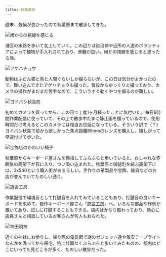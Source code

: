 ```yaml
---
title: 秋葉散歩
---
```

週末、気候が良かったので秋葉原まで散歩してきた。

![](https://lh3.googleusercontent.com/docs/ADP-6oFKTVSGB4gJccWXBuOdfy1YArE-s15p32Ji91rpabgWx6QyfjaAqlJlyzrWULVwYfUpTiJ_UL68YpzlWaC9ZRLemzNdW5IJV5NwEQNdkMbwzlmP-7ZZBBTS3YwXSR1suZsGHieuRBQbY09Wkw5BMWaPVkRX--TpD2AaHNTi8_VjFoC38G0SJe5mTg4PYaufw4eS81bvIfs0LvfZOynhbCynPjasVF1czkH7gIJJVHQoIegLu_OoaIF4_7CAxbTTRpUFpExWwNBTnN7GNACXjzPITqGCAUfKti6mNewCUlnqBwJSxlUFF7O7rVmJLD5y4Yh5vu36HIF-Mn5kA7BkhJUe7kRbvrNfhan2AvpfmdZ1IOp03XNw1_RVA4Qmmx2kpgUKiJ-wI0lKTM24Nh7KuTOhiJrE39yOIZHiQbR_fnU04nhQTwG3ICcDOzX4jS-RTJcHn4lUIeuN-IpDpa8D1-Fa-TPSG-4dC_gRluB218y9uZx_IKDLF95jODdGSs8miefwtfLVgffs9EbhbponaqDNr97pn7r9wieC5LlE5WojtYBWnDNSPZkUO4QtPUVpPbnG66TMkPcJQjcdDQWAtJMZbgnpXZgxFdY3LUAdaVdQlJos__JgYLmPR7SLfris338GWs2L9tyFTgNoYW0-mbF4BeRLTUh_qm3riGSFCVNuOITH-diElc26MU9H6V8kiDMmka9DXX13EQfOXxQ73_6-_3FUdNrLgZo3GxF4_b-7hPkQ4LyuaLmsyGVKtoEyumhVBmpGsSouV_C0B-PUBqjpriUTvhDuXzYR1XbNoWbLKB3IAl-WlewrNQTpHIK5FJ9pLzNAZatFhxi1TqfbSJ607bp4EQ-UiHI8w_Mg3fAwJxtlMHmzTQ-Hn32sCwmq2_dK1f-SCFFyTmTnPFFjKcDj6I7ij-ywpDVhmLD7O5RnkscbusG91mpEK9AyT5qgfRX2Eo-P6UaNZvXXLjJ5pL3OiVqbcQ6SweJzLJOkABS4J1blgyFVkYKaUP-RznIaEue4rxKTZJjcLU1bDiA9EELSQ-KNyD9UQUhOPPwmWD9ibDB9_vHHsVa5nJpdyc5y3FHD2rT6qYViHrBPVS9qK_eOCfWmg4MiKTMyAhjYSAw7ztOf_ilOT5Z5kqU6rPHKg_Hc-FtICMehc-6Kh0gpeg1s3diqZSP-uSy5XlzhkGaEdrFrGmiUVkxp94XlppvTrHbz6j09OQCLoeHcRSoGNzbe5yg3GqUroKn5yfDY7FaLJtTYPw "鳩からの視線を感じる")

港区の水路を歩いて北上していく。この辺りは自治体や近所の人達のボランティアによって植物が手入れされており、景観が良い。何かの視線を感じると思ったら鳩。

![](https://lh3.googleusercontent.com/docs/ADP-6oGdun5xFV-p1Yk_jMU44yLFakBBgST40FrJLjXs2AQuSsUN3ry1CchG1UP3JnOFBjMDYBUE4T5zseLJx6seoCaa_UpDeicqSwZn4LOCPJzrIrmleXiv9JkkqulRvqrbM61CmYH5gIcrWz1BDFlN0C6Z-YnFXij3yUSsmRyUFykIWQDAzqbL7zSiAEWf5ivLaUth2o5rqotO0eqBLIDMWbvGzoPWMl-n4Tv6dqAtPmZVew_xYB1TyEtLziIJ0phNT8EwWcg8LXRulXjCIjKuZkMKKTBQSETYUrBXE2kHWRc-5TehJmnk3aCSFXa-mUvECcYFwEG90t75k5xRY-cTgHAJv2GuM_g8BKtSrDTtQV8d75PgTf7bpSw-AAyvUKnxB8DNSD5JgZOkDbclXHCcdi3nJcYBKySLklyCXI9-RBoY4T9A-bCEvv3kMoSA4D-g4-9mD8vCpZhJEjnvt9wcx57zcQhKBPhjr-xQE200IuFfkK_J9klIJxkQMiTPhrZIg-VBU2VdkiKxWfkLEPS7FWMxAdZjlvjQalUz9NolS_Fu0y3Td3aaoa2c7hvjpRYAp1DgSvkVcVr1Lxp2_t--p5Kz8FD3xGHXyFCoPUQSEQJt5st1mbf2NrGGWHjZI-DK94TMW0Rt_15S11OSZnrot7SJhtNhmkgEcqKiXDWajGwdR86c02P7pXFUL5fqSQbV_3wsnW4eQvxvvnTzNvGvYSpysOmOH8iG0UYzCeOmDp9fBEWYJ2blVE_-IOrn5f5zU6M8L1oyJ9D4XpHpyS5zMZEsU1p74k-jvTrm7LXEf0Bgyb3uBgVt1_Rf0aVmiJqnpqoF-o_f7Moi6nCAXCT4wkYFx6_nlLxkvboi84QN-jMNOVajgEGAX7QaIZEANyW1ztEEGIFDbvW6_njGRNe390L4Z0V8_bci_rS2aEUZqYWvBv72qK2ri2Q-D88yBoPCv1iC0j1FCrKW14Unm3-rgoqiB3VCSARHvOetI0E_yVX1k6YIeUt6cyMI6mMsxyAcKci1DzOE1OT-yN7Vl58MybVCY8S3kw9Gt8Vcfm5fOXDjrUfn7qJpgIercsSYsm5gBHwdj2mY7x1Qe4iT0yYEcxiKNelo-oUhuqwlN9mwIWTxYHnCbCF7I5zqOPZcI4qdutgUIl-fLeTO3_jzwFHrE35gBFjYCoCD9fMApUVq6CPpdzKuN2ue9AItlFBC-HceK_KR6O44fXOGSMf65oVYa2QOz2ZUN098FC37BhAMJVYEAPlrLQ "アゲハチョウ")

動物はふだん猫と鳥と人間ぐらいしか撮らないが、この日は気分がよかったので、舞い込んできたアゲハチョウも撮った。普段からゆっくりと撮っており、カメラの操作がまだまだ苦手なので、こういうすぐ動くやつを撮るのが難しい。

![](https://lh3.googleusercontent.com/docs/ADP-6oEWYfcj5-bijduQQ8SjRhnFIxnZ5wrNZKUeH3HtNXQE6H94tI7YSf13ZeBNxynHcITkaGJLYukPj2q8kS-tpmxcY5BIyR9lyrLyhbVN4zXYuhUZbo4zG_nNqnJMKnBj99fuiXDLVC4DfCzxLyV6uklYGZ54llYoyUw1oc-vPb6_Bl20Bf3WO-3kn9bf-14O9Q6K1Y995tUZa_ERRyLZ703q161sJ5-rPx96XZzMQ2SVuzaMclsthGwzoXssIZvjPUiTJK43Jw5dNID-G40-uZKLi8y9NDMkvjCck35HmdYwC7LvdM93NybMSq1Zq31RYvdfEy0QT81qyw1HpWBNevh7Ut8g5MNPSsneh_RTeHnxgbv5RssKZxIzpGWIj2xpzDQe2B0zzTerdDZxb4jHD73AgS9KZOWCIEzF7rHuZ710XL__5Z5hTdtbpZumOW268elSlvFQKBntQL4bDUiRz-INacNvGN1DToniuAv25dtzxQd2J5PTtsX55xJxbA1vkvWCPc8HDCp2X6wnVIt_Tuaf0Aotx3s9fLHmYDyE4iRYB_NGMMLd5KOJi0wvS5eL-NFkFl072RrMgJQf2LD_Z2iLzx9olfWt1Bub9zOxkNE2rCctDhdOWH3bOj81t_MbE91RJYKT5eIU1Ckr6dgLZSEpuwfDvXgBMsxQJxODACjI-deWZOUb-T68KWKGNifVRsBOfMa67aMlUvUms47i7AG6WMBngd66et5Y0qWH_uZncfbLCFVCyGg10RDfBCd9CRig-ctthJnyyRoXBMDmezNjtplRN4MONQv1ACZmcFF-va-gkA7E04yFkjgEKfBPSN9RmPpvbZt5-moSCwBlMlCk7yARmCugWnR-gA2jUxJWe1v3gwaykevXxDo_M9sxFkM6GfLRCs4k2pIxza02Tq3pKliCNnZYUOd-szn2sJlGGIK2sbqqB1LzTGLIY8wPK_QPRuDQDoOc6AVQ_SO2tm1sCn-odRslLJ6oViaq7rKGNl5G_uIhr_4ni3Q-H6QIb_gil32hMAl4-nz_gMRHDr4FqU5sI8lL6dUnVyvxAJfZ8BfGw1LdFSXE3AVjln8pcUmJvA6-Pev0b2iZcTSsgs-wKSkSQ8B5MMq76ngOzTn_pQdwRTF6cKFpimY9leaFH_JBY-c93-RbJpnaXEnvKBs0ZtOHd9VhSQgTLjBxoAMwgPU9gCtAaJ0-qHEbfG0vz5oRVKi4TeJwHpQRowduKA6HNeUlOldZMplos75IETAtz1wIaQ "ヨドバシ秋葉前")

初めてカメラを買ってから、この日で丁度1ヶ月経ったことに気付いた。毎日9時間作業配信に使っていて、その上で散歩中たまに静止画を撮っているので、使用時間だけ考えるとこのカメラには相当お世話になっている。そういう訳で（？）ヨドバシ秋葉で前から欲しかった焦点距離85mmのレンズを購入し、嬉しがって早速付けて歩いた。

![](https://lh3.googleusercontent.com/docs/ADP-6oH8GV1J-urtGzNsd3Vu_1n2EMhPWW97rOdwLQFKA-uwLAa6gPiG_IxSLAqO_uDUHgktRZtSIrpsLxQ0xqEIyJUZtNK08lGBXPOsKQCt26jQtCzJ4I5Fx37FpFVO-BXtODAxiCPmgslRtuUX4eYQDpITH1Dh6HMB2aFT5lEwQZA3IIWJ2y6_wTwWhANyUtHP0Z8oWqTe5-WoXH3mH_8XQ1G0S_BkMh7vXRR4i0qGkbWbB3e9GD2USnYviOm-oW0bZSAedEoXWPkjj-zmRPzOC1GxSCRPOepYC3wUbdyu1_u4WqnDd-mns5O_C0-6TDCE9P-VN1ayQuiKcEaZ_nv4o3rLpmHSbq-6Are7L9XlLzf3J79BTzBdyPCEZQIV8AcF7EFk8qewJHQSCrI4-Nd5H9qbYLckht_4bWQ1Q6CwjvKMvbrqiFLgZ7wgAnN8NR0wxeD5MzlrBrH8MBtz0r5EFxtDjw1FWwlsLZNFJmVNyVz1Z5_u7ciVmIH4S-Kek57y45tBL8uiArojMXr-qvG2cNFmlSc2G7qtaF_Vc57qfR2LUlgosJRBAHtOZFP1gRykaDTf_HChH8wOBydCuUcSFnJU6mwejiAmL_2CuzpfGdUVB7-lOeGTpzvNw64NIMABAR_3yJiLirPoCbPbJNkYK3wHRpHe4jGcX6kJtozRiEPI51F15S9brDcfjl-0FBYj0A-WjJncAAv5Pg1AkKijx0TNtmfVxEWLuEndNQatxUYbih46wikAfsrNH3WZFWPPLmL258MmmZjoMLbBFXCo03gcJAvjTTDyDoBm1b7ncGwqMhEwPMLUaze_k4J4TcUCBPYEEVpvPPOsgI8FHmmaC_tpmO7-df6F0oDzk6Q0-NN1zT7-7T9l2v8k8AbxqGoTt6V-YFF695vzF8JuFG8IdJIN-o-MxYmKEGBK4geDWPOIFa2nPxR5kYvnFQInOFpw-IMUNV5uWvHn7CikVkdIcQhgqODk93uEhWulfO_R8HM6o9BF_9ULv3Sqsy_6ElyX8KDjs0UR5B2dT57Y_S6BXqGH_Ygfu8uxybgEYBwUA0Q1PFl3nb7xYCdG4MsIPn4dEwDra3-0jCRHP-Aj4mfimw2wqEleuIn3yFry2WJmqJebhZfaAUFX4Z3fS0GWPVuTZ30zHltDur3P4XMcVdrtTQtZlvP-fUPRglaDkkJFOgWnZnJeHX-F3huNkei9qWWCXJFk_JecKHKC4HKZu8Ho1f3AkYXuWEjWkrSsOBBvsxukLIa8VA "宝飾店のかわいい椅子")

秋葉原からキーボード屋さんを目指してふらふらと歩いていると、おしゃれな雰囲気の高架下が目に入り、つい吸い込まれた。秋葉原と御徒町を結ぶ高架下には、2k540という職人街があるらしい。手作りの革製品や宝飾、雑貨などのお店が並んでいてたのしい通り。

![](https://lh3.googleusercontent.com/docs/ADP-6oHG_SVUXKidxpf-SIDQcEIgWwHR4mLr7UBlcv95ztq8aJMZm0U0V9A2EOGiEHFCnH2uc7C77vP1CpuBoj8W0Lauv0l2W3E80QlqOpDK9vw_v_ItTo9UI3pZu35jYjoTTe9R1HPf4F6AQxPXXPTbbvB20YQZQe8b1M-kQGZKl9uqxh-fMoHUf_2uRtsbATfaPwj4S5-om15-HsMnhmVRfy9IDHzbIC2SAULp4ntktOM3bbTTLSeMjfSX0GXa5fEnRnk5v3tHHjw-tvbq5UL_6aT6hAZwRT9VUOmNM1KH2KHTkxOmBYr8dbM5GN4fBhirlrYJA6Kyya1S3yzodoEc0wvWIfaPuAVHKoxXPFwJa3IwLP0howgN6a0p0k4IxFP1I-MkKjt7gKasc2RrAXVH_1zB8c-PcO1DbfM3am2atLiLbmhHi3zNyBdT-OHVE46ZpKTCCwInmbSabnOVFVFLF_Fm4i04cBWNM7K2OAzz6nlkJarhyHUZMfJtpVFk08bnxXlxIC583FfJLDJmh-1oQPBV4Wgrtkt5VfzziAr0nd-nbBaWn_kpUtjrCtNNChQGoMtdBuMZTO93-Z8Yg-x5MuYaqWoWLWHHQsWXwHsPSeaAFWXulN6LUUHcLzqQl3lGw8YC0YiZAVUCkUQEDbNuX4f_QaaCuhraO1wLPynUUxeOZ_Zmoxb5FbLytIOtoT7eQBAOP_FBTQamIJreduUTYQ-RaTO4lsylV0uhTBFgxvSSzeQ-nxgYHHlRkJBiEDTZ91_ERlp3S3Oq46-MSkuRgiGO7zQOCLsyagX7nGWwvO1Y75O8i5a_lUEEQTsWThvMezhQdspIlnJoLtIk139S33UwItleMsYF3mskH7hV_G96RTsaGsayix8XbaAcdSrzlaHil1Vjqqs-il8A2Uu8V7MZza4aDbxommdURibwTcN8G_oq3UWdKCXO76XdITq5Gcw5dympQbc44rKYIb8322R3VV2_EurOCmYf8yC2UZwCRNlE7cByHHoJCy369xqRjvVhP-KtLmhWqGcCSMtflV4aQ74a2xkiKutNuAosWdGpv8UmjwZxS9yFdB7laAZ0ODBgg5MgF2XCA4TvWv9Lfqk7b8mc4LGkfwqHZS5Y7s63P9p1ZLEckr3cF_rQrdthG3tve0QkHOK3r-10dzYplp1WfXm7th8_pKHaaSZFBdTLdjuZX7OhmHtnFX1ssG-rimqF2zw09CVb7IttcSezSK1jB0h5OC1dxMfv6PMt68vtkwmA8w "遊舎工房")

作業配信で環境音として打鍵音を入れてみていることもあり、打鍵音の良いキーボードを求めて、自作キーボード屋さん『[遊舎工房](https://yushakobo.jp/)』へ。いろんな部品や作例が置いてあり、試しに打鍵することもできる。店内はかなり賑わっており、熱心に店員さんと相談しているお客さんが何人もおられた。

![](https://lh3.googleusercontent.com/docs/ADP-6oFYh0Tn-KkYaWuQQfo9h42pAbkZztx0qiMJZT5mhKqCuXNMyIsQCqLHVHh2DRp9XZB6yF3APheTIeuxDnclMtWtFQXz8xtErcnuDCAW41xAe6mTZ5Q4KJ_VDAhwz9AQrIFgYeWVdjHJi-hilQp4dyfrPD6LeXeBvrOcYIZzp9QYBF96U_mVZBN5vQkv8q6gwfEyc0uqHCGjdNryXSHxU4Gl2-dh3vQrsv70y0ZWDWS8W-xNp_zEu08tdqgGF5TsIX_ZDvYYC0_2bMjLtDvJ0P4jyWmMsuiUC-PLHZ--HAmBHD0CBX6v5dZnWHX5pwbIx70pQpIqMqWw1W9Sg6MvRRO7F5y_jNhs-YFGpx407ePJGeFl9JfilloE-Hjd8aKAiBCkOve4jBGudw1a73GzHjmUTkX8Sigk6-Yp2Ujb7DUFNPcOiF9ZCfrsdNufeptIlOtJKffdY4mWrBIZtEPoi-A6kTl-SVTM2oDDpEfOBGZc1tGz6W9zQMLJfkW8mYnpPJd1GvHuCgT8j0rFV2IQXSkD9ySsitYI9QdbO9zyyE9dvFOVcdxOej9X_l4EyhE9Anj91mWFgPlUtX1vIMf_6-8tfgFHx5BqwcjY-gUUem8_GhZkoL1cbrJsgvAY1ER1s7Vy5275aRyIvpTwqepfVrUDAxa_lH8XvpBBxFgvew4PQ95I_ZnW_IcwFgX0KQZ-KDYoQgANuXiGuNYeSTu_pNsRqpM3Jv_8wXx38YIY_VBJT5rua88eL01jM5KC18xki1gKpIHmJeKsaL4K_71EX1J1QTWyb7UoOj18SJ6lQMr3nXcjdUox2MLM51_3lkTJvDin36E4zafs7hiyWekA3_R-f-S-Xj0yommQEQUPMQk5I4nKrYgcpEs_t-Oh2q-U_z4EdHsU9_Nyp24KMObYlBk8BS5SBcKS4MNhs-7MS5_YC1QHSRPct48k-viNgzXV0sVKajE6uayUe22SF92GsKYOeZyC9Kcn20GUp4bYEULmbwAlDp_YpkJMromBUWj_LZbXhqjRC4NWgTKacxzELHE8ZYAMY9acqyBe5y-jHEx-Mov1d2v1trUAh2pSPezDmxXe6nPaRFIIUOPGDLWsa3-3T-sdhjbhjfUyCVcsr5Vbv7_KqhiJzNbR0xxIOHa6G1Hb4_K2TzLJbpI9WxresCwQ2RPpJ0pF4W3xik2FZwLGWTYJ4NEB1YigTVKtdT4taiXOnl14W74A6vDGGknixjv-_Q17n9hnQbLLyiHZWQXx5Vaahg "神田明神")

近くの神社にお参りし、帰り際の電気街で謎のガジェット達や激安テープライトなんかを漁ってから帰宅。特に計画なくぶらぶらと歩いてみたものの、都内はどこにいっても見どころが多く、たのしい散歩だった。
